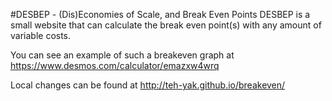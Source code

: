 #DESBEP - (Dis)Economies of Scale, and Break Even Points
DESBEP is a small website that can calculate the break even point(s) with any amount of variable costs.

You can see an example of such a breakeven graph at https://www.desmos.com/calculator/emazxw4wrq

Local changes can be found at http://teh-yak.github.io/breakeven/
